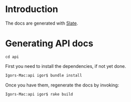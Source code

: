 # Introduction

The docs are generated with [Slate](https://github.com/tripit/slate).


 


# Generating API docs

``cd api``

First you need to install the dependencies, if not yet done.

````bash
Igors-Mac:api igor$ bundle install
````

Once you have them, regenerate the docs by invoking:

````bash
Igors-Mac:api igor$ rake build
````
